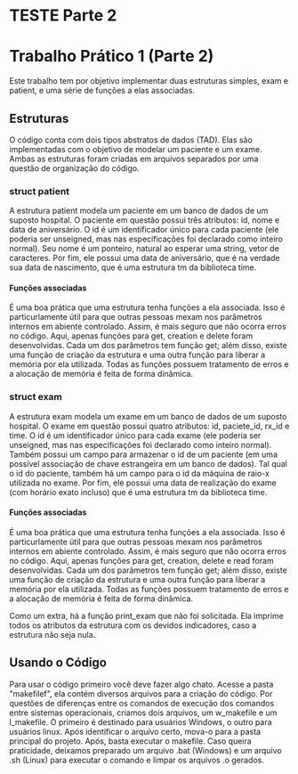 # TESTE Parte 2

# Trabalho Prático 1 (Parte 2)
Este trabalho tem por objetivo implementar duas estruturas simples, exam e patient, e uma série de funções a elas associadas.

## Estruturas
O código conta com dois tipos abstratos de dados (TAD). Elas são implementadas com o objetivo de modelar um paciente e um exame. Ambas as estruturas foram criadas em arquivos separados por uma questão de organização do código.

### struct patient
A estrutura patient modela um paciente em um banco de dados de um suposto hospital. O paciente em questão possui três atributos: id, nome e data de aniversário. O id é um identificador único para cada paciente (ele poderia ser unseigned, mas nas especificações foi declarado como inteiro normal). Seu nome é um ponteiro, natural ao esperar uma string, vetor de caracteres. Por fim, ele possui uma data de aniversário, que é na verdade sua data de nascimento, que é uma estrutura tm da biblioteca time.

#### Funções associadas
É uma boa prática que uma estrutura tenha funções a ela associada. Isso é particurlamente útil para que outras pessoas mexam nos parâmetros internos em abiente controlado. Assim, é mais seguro que não ocorra erros no código. Aqui, apenas funções para get, creation e delete foram desenvolvidas. Cada um dos parâmetros tem função get; além disso, existe uma função de criação da estrutura e uma outra função para liberar a memória por ela utilizada.
Todas as funções possuem tratamento de erros e a alocação de memória é feita de forma dinâmica.

### struct exam
A estrutura exam modela um exame em um banco de dados de um suposto hospital. O exame em questão possui quatro atributos: id, paciete_id, rx_id e time. O id é um identificador único para cada exame (ele poderia ser unseigned, mas nas especificações foi declarado como inteiro normal). Também possui um campo para armazenar o id de um paciente (em uma possível associação de chave estrangeira em um banco de dados). Tal qual o id do paciente, também há um campo para o id da máquina de raio-x utilizada no exame. Por fim, ele possui uma data de realização do exame (com horário exato incluso) que é uma estrutura tm da biblioteca time.

#### Funções associadas
É uma boa prática que uma estrutura tenha funções a ela associada. Isso é particurlamente útil para que outras pessoas mexam nos parâmetros internos em abiente controlado. Assim, é mais seguro que não ocorra erros no código. Aqui, apenas funções para get, creation, delete e read foram desenvolvidas. Cada um dos parâmetros tem função get; além disso, existe uma função de criação da estrutura e uma outra função para liberar a memória por ela utilizada. Todas as funções possuem tratamento de erros e a alocação de memória é feita de forma dinâmica.

Como um extra, há a função print_exam que não foi solicitada. Ela imprime todos os atributos da estrutura com os devidos indicadores, caso a estrutura não seja nula.

## Usando o Código
Para usar o código primeiro você deve fazer algo chato. Acesse a pasta "makefilef", ela contém diversos arquivos para a criação do código. Por questões de diferenças entre os comandos de execução dos comandos entre sistemas operacionais, criamos dois arquivos, um w_makefile e um l_makefile. O primeiro é destinado para usuários Windows, o outro para usuários linux. Após identificar o arquivo certo, mova-o para a pasta principal do projeto. Após, basta executar o makefile. Caso queira praticidade, deixamos preparado um arquivo .bat (Windows) e um arquivo .sh (Linux) para executar o comando e limpar os arquivos .o gerados.